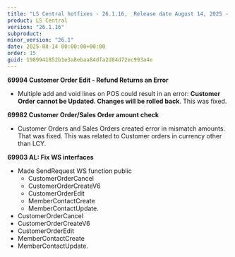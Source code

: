 ```yaml
---
title: "LS Central hotfixes - 26.1.16,  Release date August 14, 2025 - Hotfixes"
product: LS Central
version: "26.1.16"
subproduct: 
minor_version: "26.1"
date: 2025-08-14 00:00:00+00:00
order: 15
guid: 1989941852b1e3a8ebaa84dfa2d84d72ec993a4e
---
```


<strong>69994 Customer Order Edit - Refund Returns an Error</strong>
<ul><li>Multiple add and void lines on POS could result in an error: <b>Customer Order cannot be Updated. Changes will be rolled back</b>. This was fixed. </li></ul>
<strong>69982 Customer Order/Sales Order amount check</strong>
<ul><li>Customer Orders and Sales Orders created error in mismatch amounts. That was fixed. This was related to Customer orders in currency other than LCY.</li></ul>
<strong>69903 AL: Fix WS interfaces</strong>
<ul><li>Made SendRequest WS function public<ul><li>CustomerOrderCancel</li><li>CustomerOrderCreateV6</li><li>CustomerOrderEdit</li><li>MemberContactCreate</li><li>MemberContactUpdate.</li></ul></li>
<li>CustomerOrderCancel</li>
<li>CustomerOrderCreateV6</li>
<li>CustomerOrderEdit</li>
<li>MemberContactCreate</li>
<li>MemberContactUpdate.</li></ul>
